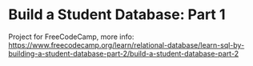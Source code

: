 # Build a Student Database: Part 1
Project for FreeCodeCamp, more info: https://www.freecodecamp.org/learn/relational-database/learn-sql-by-building-a-student-database-part-2/build-a-student-database-part-2
